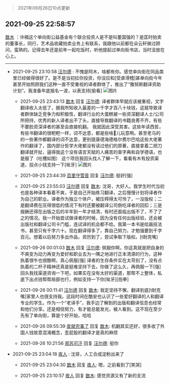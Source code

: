 > 2021年09月26日10点更新
<link rel="stylesheet" href="https://cdn.jsdelivr.net/gh/taotie6/sampleJSON@main/css/photo_show.css">
<meta name="referrer" content="no-referrer" />


 ## 2021-09-25 22:58:57 

 [㪚木](https://www.coolapk.com/feed/30261382?shareKey=NzU1OTBjNzUwY2Y5NjE0ZjM5YjE~) ：许楠这个单向街公益基金有个联合投资人是不是叫董国强的？是匡时拍卖的董事长，同行，艺术品收藏拍卖业务上有联系，我跟他以前都在朵云轩做过顾问，蛮熟的。记得去年还是前年一起吃饭时，听他提起过单向街书店，当时没放在心上。 

<div class="album">
</div>

 ------- 

- 2021-09-25 23:10:58 [汪尔德](uid=1595236) : 不愧是阿木，啥都有你。感觉单向街在同品类里已经做得很好了。是不是当初拉你投资，你没应和[受虐滑稽]甚单向街今年甚至开始照顾我们这种一直不受重视的译者群体了，推出了“雅努斯翻译资助计划”。我准备年底报名一波，以表支持[偷看] ![图片](https://image.coolapk.com/feed/2021/0826/12/1595236_58e4ab7a_0993_2611@1080x1929.jpeg)

    - 2021-09-25 23:43:13 [㪚木](uid=1081091) 回复 [汪尔德](uid=1595236): 译者群体早就应该被重视，文字翻译收入太低了，据我所知收入最差的一千字才百八十块钱，这就导致译者群体缺乏竞争力和积极性，翻译行业的大蛋糕被一些资深翻译人士/公司所把持，优秀的新人译者出不了头，直接导致翻译的书籍良莠不齐，有些不要脸资深译者的甚至会直接机翻。
我就因此深受其害<!--break-->。这些年读西哲，有些书翻译的很粑粑一样，词不达意，都是些啥🐔儿玩意啊。甚至老马的的一些著作都翻译的词不达意，更别提康德海德格尔费尔巴哈这些大佬著作的翻译了，国内部分哲学大佬都没有读过他们的原著，直接拿着二把刀翻译就开扯，逼得我这个没有语言天赋的人痛苦的查字典和自学德语，也是服了（吐槽如图）
这个项目我回头找人了解一下，看看有木有投资渠道，投点小钱支持一下[呲牙] ![图片](https://image.coolapk.com/feed/2021/0925/23/1081091_a17967b4_4592_4453@1080x6721.jpeg)

    - 2021-09-25 23:44:39 [百里守雪音](uid=1080769) 回复 [汪尔德](uid=1595236): 挺好[强] 

    - 2021-09-25 23:55:03 [汪尔德](uid=1595236) 回复 [㪚木](uid=1081091): 沈哥，大好人。我学生时代当初也是各种译本看着不爽，于是自己开始练习翻译，之后慢慢计划将译者作为自己的职业。译者作为独立个体户，被压榨得太可怜了，一没版权；二是翻译费在压得很低的情况下有时还要被翻译公司倒吃译者的回扣；三是报酬还得在出版之后的半年到一年才结清，有时还面临出版不了<!--break-->，不了了之的情况。我一开始尝试做译者的时候，因为没有任何出版经验，还会被出版社和翻译公司卡门槛，连试译的机会都不给。我第一本书是绘画技法书，甚至只有千字六十。现在翻译得多了，靠自己努力，才勉强要到千字百元。想着以后努力多出作品，资历到了，尝试争取下版权。[t耐克嘴] 

    - 2021-09-26 00:01:03 [㪚木](uid=1081091) 回复 [汪尔德](uid=1595236): 佩服你啊，你这真就是把自身的不爽变为动力再变为爱好和职业去为一隅之地进行正本清源的行为，这种执着很牛也很酷啊，真心佩服[强]
译者的生存条件实在太苛刻了，没有点执着的二杆子精神还真是挺难坚持下去，你做了这么久，再佩服一下[强]
回头我找渠道咨询一下吧，如果实在没有太好的渠道<!--break-->，那帮不上整体，私底下出点钱帮帮局部也行，例如支持一下你[呲牙][抱拳] 

    - 2021-09-26 00:11:41 [汪尔德](uid=1595236) 回复 [㪚木](uid=1081091): 我定坚持不懈，翻译到底[t耐克嘴]家里人也很支持我。这段时间在酷安也认识了一些爱好翻译的人和翻译专业的学生。作为一个“老译手”，我手边了解到的出版和翻译信息也经常和他们分享。还是相信努力，有才能总能发光，被人看到。这不现在至少先有了单向街，算是个好开始，哈哈 

    - 2021-09-26 09:55:39 [皮就完事了](uid=1485758) 回复 [㪚木](uid=1081091): 机翻其实还好，很多收了外国人钱故意混淆概念，歪屁股的翻译才是真的麻烦 

    - 2021-09-26 10:21:56 [郑苏可汗](uid=678781) 回复 [汪尔德](uid=1595236): 挺你 

- 2021-09-25 23:04:18 [夜人](uid=561987) : 沈哥，人工合成淀粉出来了 

    - 2021-09-25 23:04:30 [㪚木](uid=1081091) 回复 [夜人](uid=561987): 嗯，之前看到了[笑哭] 

    - 2021-09-25 23:10:57 [夜人](uid=561987) 回复 [㪚木](uid=1081091): 感觉资源又有了新的支流 

